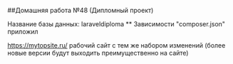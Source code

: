 
##Домашняя работа №48  (Дипломный проект)

Название базы данных: laraveldiploma ** Зависимости "composer.json" приложил

https://mytopsite.ru/     рабочий сайт с тем же набором изменений (более новые версии будут выходить преимущественно на сайте)
